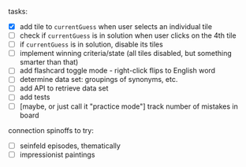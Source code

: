 tasks:

- [x] add tile to `currentGuess` when user selects an individual tile
- [ ] check if `currentGuess` is in solution when user clicks on the 4th tile
- [ ] if `currentGuess` is in solution, disable its tiles
- [ ] implement winning criteria/state (all tiles disabled, but something smarter than that)
- [ ] add flashcard toggle mode - right-click flips to English word
- [ ] determine data set: groupings of synonyms, etc.
- [ ] add API to retrieve data set
- [ ] add tests
- [ ] [maybe, or just call it "practice mode"] track number of mistakes in board

connection spinoffs to try:

- [ ] seinfeld episodes, thematically
- [ ] impressionist paintings
